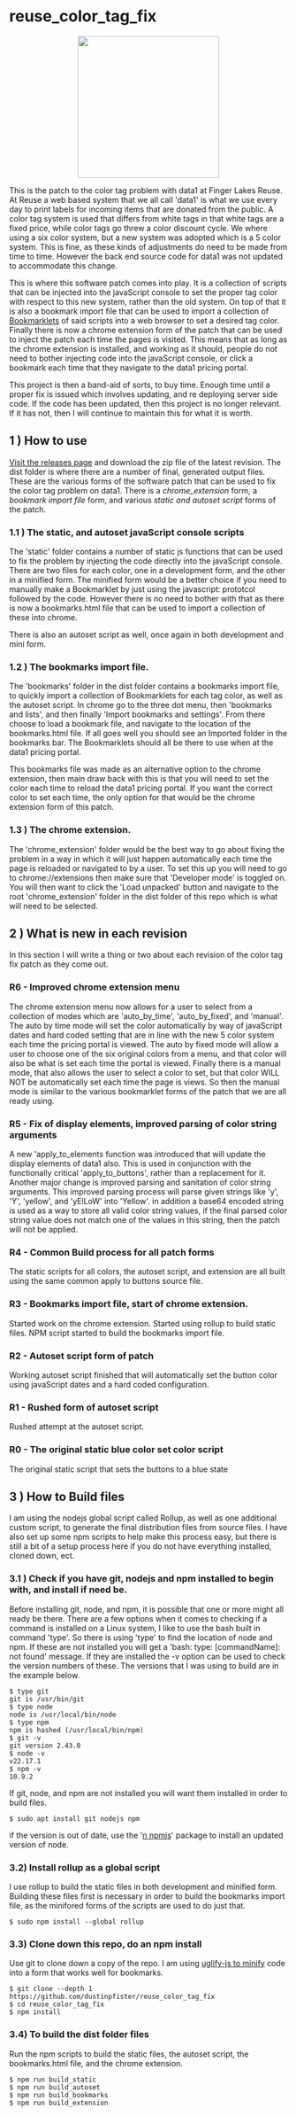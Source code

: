 # reuse_color_tag_fix

<p align="center">
  <img 
    width="256"
    height="256" 
    src="https://github.com/dustinpfister/reuse_color_tag_fix/blob/main/dist/chrome_extension/img/icon_128.png"
  >
</p>

This is the patch to the color tag problem with data1 at Finger Lakes Reuse. At Reuse a web based system that we all call 'data1' is what we use every day to print labels for incoming items that are donated from the public. A color tag system is used that differs from white tags in that white tags are a fixed price, while color tags go threw a color discount cycle. We where using a six color system, but a new system was adopted which is a 5 color system. This is fine, as these kinds of adjustments do need to be made from time to time. However the back end source code for data1 was not updated to accommodate this change.

This is where this software patch comes into play. It is a collection of scripts that can be injected into the javaScript console to set the proper tag color with respect to this new system, rather than the old system. On top of that it is also a bookmark import file that can be used to import a collection of [Bookmarklets](https://en.wikipedia.org/wiki/Bookmarklet) of said scripts into a web browser to set a desired tag color. Finally there is now a chrome extension form of the patch that can be used to inject the patch each time the pages is visited. This means that as long as the chrome extension is installed, and working as it should, people do not need to bother injecting code into the javaScript console, or click a bookmark each time that they navigate to the data1 pricing portal.

This project is then a band-aid of sorts, to buy time. Enough time until a proper fix is issued which involves updating, and re deploying server side code. If the code has been updated, then this project is no longer relevant. If it has not, then I will continue to maintain this for what it is worth.

## 1 ) How to use

[Visit the releases page](https://github.com/dustinpfister/reuse_color_tag_fix/releases) and download the zip file of the latest revision. The dist folder is where there are a number of final, generated output files. These are the various forms of the software patch that can be used to fix the color tag problem on data1. There is a _chrome\_extension_ form, a _bookmark import file_ form, and various _static and autoset script_ forms of the patch.

### 1.1 ) The static, and autoset javaScript console scripts

The 'static' folder contains a number of static js functions that can be used to fix the problem by injecting the code directly into the javaScript console. There are two files for each color, one in a development form, and the other in a minified form. The minified form would be a better choice if you need to manually make a Bookmarklet by just using the javascript: prototcol followed by the code. However there is no need to bother with that as there is now a bookmarks.html file that can be used to import a collection of these into chrome.

There is also an autoset script as well, once again in both development and mini form.

### 1.2 ) The bookmarks import file.

The 'bookmarks' folder in the dist folder contains a bookmarks import file, to quickly import a collection of Bookmarklets for each tag color, as well as the autoset script. In chrome go to the three dot menu, then 'bookmarks and lists', and then finally 'Import bookmarks and settings'. From there choose to load a bookmark file, and navigate to the location of the bookmarks.html file. If all goes well you should see an Imported folder in the bookmarks bar. The Bookmarklets should all be there to use when at the data1 pricing portal.

This bookmarks file was made as an alternative option to the chrome extension, then main draw back with this is that you will need to set the color each time to reload the data1 pricing portal. If you want the correct color to set each time, the only option for that would be the chrome extension form of this patch.

### 1.3 ) The chrome extension.

The 'chrome\_extension' folder would be the best way to go about fixing the problem in a way in which it will just happen automatically each time the page is reloaded or navigated to by a user. To set this up you will need to go to chrome://extensions then make sure that 'Developer mode' is toggled on. You will then want to click the 'Load unpacked' button and navigate to the root 'chrome\_extension' folder in the dist folder of this repo which is what will need to be selected.

## 2 ) What is new in each revision

In this section I will write a thing or two about each revision of the color tag fix patch as they come out.

### R6 - Improved chrome extension menu

The chrome extension menu now allows for a user to select from a collection of modes which are 'auto\_by\_time', 'auto\_by\_fixed', and 'manual'. The auto by time mode will set the color automatically by way of javaScript dates and hard coded setting that are in line with the new 5 color system each time the pricing portal is viewed. The auto by fixed mode will allow a user to choose one of the six original colors from a menu, and that color will also be what is set each time the portal is viewed. Finally there is a manual mode, that also allows the user to select a color to set, but that color WILL NOT be automatically set each time the page is views. So then the manual mode is similar to the various bookmarklet forms of the patch that we are all ready using. 

### R5 - Fix of display elements, improved parsing of color string arguments

A new 'apply\_to\_elements function was introduced that will update the display elements of data1 also. This is used in conjunction with the functionally critical 'apply\_to\_buttons', rather than a replacement for it. Another major change is improved parsing and sanitation of color string arguments. This improved parsing process will parse given strings like 'y', 'Y', 'yellow', and 'yElLoW' into 'Yellow'. in addition a base64 encoded string is used as a way to store all valid color string values, if the final parsed color string value does not match one of the values in this string, then the patch will not be applied.

### R4 - Common Build process for all patch forms

The static scripts for all colors, the autoset script, and extension are all built using the same common apply to buttons source file.

### R3 - Bookmarks import file, start of chrome extension.

Started work on the chrome extension. Started using rollup to build static files. NPM script started to build the bookmarks import file.

### R2 - Autoset script form of patch

Working autoset script finished that will automatically set the button color using javaScript dates and a hard coded configuration.

### R1 - Rushed form of autoset script

Rushed attempt at the autoset script.

### R0 - The original static blue color set color script

The original static script that sets the buttons to a blue state

## 3 ) How to Build files

I am using the nodejs global script called Rollup, as well as one additional custom script, to generate the final distribution files from source files. I have also set up some npm scripts to help make this process easy, but there is still a bit of a setup process here if you do not have everything installed, cloned down, ect. 

### 3.1 ) Check if you have git, nodejs and npm installed to begin with, and install if need be.

Before installing git, node, and npm, it is possible that one or more might all ready be there. There are a few options when it comes to checking if a command is installed on a Linux system, I like to use the bash built in command 'type'. So there is using 'type' to find the location of node and npm. If these are not installed you will get a 'bash: type: \[commandName\]: not found' message. If they are installed the -v option can be used to check the version numbers of these. The versions that I was using to build are in the example below.

```
$ type git
git is /usr/bin/git
$ type node
node is /usr/local/bin/node
$ type npm
npm is hashed (/usr/local/bin/npm)
$ git -v
git version 2.43.0
$ node -v
v22.17.1
$ npm -v
10.9.2
```

If git, node, and npm are not installed you will want them installed in order to build files.

```
$ sudo apt install git nodejs npm
```

if the version is out of date, use the '[n npmjs](https://www.npmjs.com/package/n/v/5.0.0)' package to install an updated version of node.

### 3.2) Install rollup as a global script

I use rollup to build the static files in both development and minified form. Building these files first is necessary in order to build the bookmarks import file, as the minifored forms of the scripts are used to do just that.

```
$ sudo npm install --global rollup
```

### 3.3) Clone down this repo, do an npm install

Use git to clone down a copy of the repo. I am using [uglify-js to minify](https://www.npmjs.com/package/uglify-js/) code into a form that works well for bookmarks.

```
$ git clone --depth 1 https://github.com/dustinpfister/reuse_color_tag_fix
$ cd reuse_color_tag_fix
$ npm install
```

### 3.4) To build the dist folder files

Run the npm scripts to build the static files, the autoset script, the bookmarks.html file, and the chrome extension.

```
$ npm run build_static
$ npm run build_autoset
$ npm run build_bookmarks
$ npm run build_extension
```

